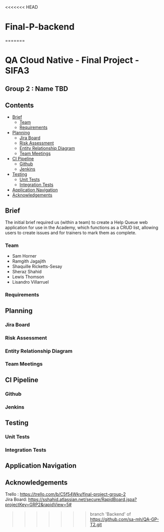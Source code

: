 <<<<<<< HEAD
# Final-P-backend
=======
# QA Cloud Native - Final Project - SIFA3
## Group 2 : Name TBD

## Contents
* [Brief](#brief)
	* [Team](#team)
	* [Requirements](#requirenments)
* [Planning](#planning)
	* [Jira Board](#jira-board)
	* [Risk Assessment](#risk-asessment)
	* [Entity Relationship Diagram](#entity-relationship-diagram)
	* [Team Meetings](#team-meetings)
* [CI Pipeline](#ci-pipeline)
	* [Github](#github)
	* [Jenkins](#jenkins)
* [Testing](#testing)
	* [Unit Tests](#unit-tests)
	* [Integration Tests](#integration-tests)
* [Application Navigation](#application-navigation)
* [Acknowledgements](#acknowledgements)

## Brief
The initial brief required us (within a team) to create a Help Queue web application for use in the Academy, which functions as a CRUD list, allowing users to create issues and for trainers to mark them as complete.

### Team
* Sam Horner
* Ramgith Jagajith
* Shaquille Ricketts-Sesay
* Sheraz Shahid
* Lewis Thomson
* Lisandro Villarruel

### Requirements

## Planning

### Jira Board

### Risk Assessment

### Entity Relationship Diagram

### Team Meetings

## CI Pipeline

### Github

### Jenkins

## Testing

### Unit Tests

### Integration Tests

## Application Navigation

## Acknowledgements
	

Trello : https://trello.com/b/C5f54Wkv/final-project-group-2 <br>
Jira Board: https://sshahid.atlassian.net/secure/RapidBoard.jspa?projectKey=GRP2&rapidView=5# <br>
>>>>>>> branch 'Backend' of https://github.com/sa-mh/QA-GP-T2.git
